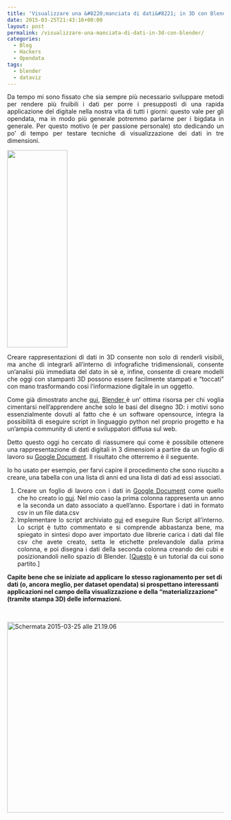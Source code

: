 ```yaml
---
title: 'Visualizzare una &#8220;manciata di dati&#8221; in 3D con Blender'
date: 2015-03-25T21:43:16+00:00
layout: post
permalink: /visualizzare-una-manciata-di-dati-in-3d-con-blender/
categories:
  - Blog
  - Hackers
  - Opendata
tags:
  - blender
  - dataviz
---
```

<p style="text-align: justify;">
  Da tempo mi sono fissato che sia sempre più necessario sviluppare metodi per rendere più fruibili i dati per porre i presupposti di una rapida applicazione del digitale nella nostra vita di tutti i giorni: questo vale per gli opendata, ma in modo più generale potremmo parlarne per i bigdata in generale. Per questo motivo (e per passione personale) sto dedicando un po’ di tempo per testare tecniche di visualizzazione dei dati in tre dimensioni.
</p>

<a href="https://raw.githubusercontent.com/iltempe/datavizinblender/master/Schermata%202015-03-25%20alle%2020.51.29.png"><img class="alignleft  wp-image-1861" src="https://raw.githubusercontent.com/iltempe/datavizinblender/master/Schermata%202015-03-25%20alle%2020.51.29.png" width="140" height="459" /></a>

<p style="text-align: justify;">
  Creare rappresentazioni di dati in 3D consente non solo di renderli visibili, ma anche di integrarli all’interno di infografiche tridimensionali, consente un’analisi più immediata del dato in sè e, infine, consente di creare modelli che oggi con stampanti 3D possono essere facilmente stampati e “toccati” con mano trasformando cosi l’informazione digitale in un oggetto.
</p>

<p style="text-align: justify;">
  Come già dimostrato anche <a href="http://pratosmart.teo-soft.com/fai-un-modello-3d-di-prato-con-openstreetmap-e-blender/">qui</a>, <a href="http://www.blender.org/">Blender </a>è un’ ottima risorsa per chi voglia cimentarsi nell’apprendere anche solo le basi del disegno 3D: i motivi sono essenzialmente dovuti al fatto che è un software opensource, integra la possibilità di eseguire script in linguaggio python nel proprio progetto e ha un’ampia community di utenti e sviluppatori diffusa sul web.
</p>

<p style="text-align: justify;">
  Detto questo oggi ho cercato di riassumere qui come è possibile ottenere una rappresentazione di dati digitali in 3 dimensioni a partire da un foglio di lavoro su <a href="http://www.google.com/docs/about/">Google Document</a>. Il risultato che otterremo è il seguente.
</p>

<p style="text-align: justify;">
  Io ho usato per esempio, per farvi capire il procedimento che sono riuscito a creare, una tabella con una lista di anni ed una lista di dati ad essi associati.
</p>

<ol style="text-align: justify;">
  <li>
    Creare un foglio di lavoro con i dati in <a href="http://www.google.com/docs/about/">Google Document</a> come quello che ho creato io <a href="https://github.com/TeoSoft80/datavizinblender/blob/master/data.csv" target="_blank">qui</a>. Nel mio caso la prima colonna rappresenta un anno e la seconda un dato associato a quell’anno. Esportare i dati in formato csv in un file data.csv
  </li>
  <li>
    Implementare lo script archiviato <a href="https://github.com/TeoSoft80/datavizinblender" target="_blank">qui</a> ed eseguire Run Script all’interno. Lo script è tutto commentato e si comprende abbastanza bene, ma spiegato in sintesi dopo aver importato due librerie carica i dati dal file csv che avete creato, setta le etichette prelevandole dalla prima colonna, e poi disegna i dati della seconda colonna creando dei cubi e posizionandoli nello spazio di Blender. [<a href="https://www.youtube.com/watch?v=D-pTF3KrTOQ" target="_blank">Questo</a> è un tutorial da cui sono partito.]
  </li>
</ol>

**Capite bene che se iniziate ad applicare lo stesso ragionamento per set di dati (o, ancora meglio, per dataset opendata) si prospettano interessanti applicazioni nel campo della visualizzazione e della “materializzazione” (tramite stampa 3D) delle informazioni.**

&nbsp;

[<img class="  wp-image-1862 aligncenter" src="https://raw.githubusercontent.com/iltempe/datavizinblender/master/Schermata%202015-03-25%20alle%2021.19.06.png" alt="Schermata 2015-03-25 alle 21.19.06" width="833" height="444" srcset="https://raw.githubusercontent.com/iltempe/datavizinblender/master/Schermata%202015-03-25%20alle%2021.19.06.png 300w, https://raw.githubusercontent.com/iltempe/datavizinblender/master/Schermata%202015-03-25%20alle%2021.19.06.png 1024w, https://raw.githubusercontent.com/iltempe/datavizinblender/master/Schermata%202015-03-25%20alle%2021.19.06.png 150w, https://raw.githubusercontent.com/iltempe/datavizinblender/master/Schermata%202015-03-25%20alle%2021.19.06.png 1530w" sizes="(max-width: 833px) 100vw, 833px" />](https://raw.githubusercontent.com/iltempe/datavizinblender/master/Schermata%202015-03-25%20alle%2021.19.06.png)